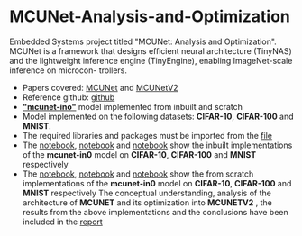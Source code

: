 # MCUNet-Analysis-and-Optimization
Embedded Systems project titled "MCUNet: Analysis and Optimization". MCUNet is a framework that designs efficient neural architecture (TinyNAS) and the lightweight inference engine (TinyEngine), enabling ImageNet-scale inference on microcon- trollers.
* Papers covered: [MCUNet](https://arxiv.org/abs/2007.10319) and [MCUNetV2](https://arxiv.org/abs/2110.15352)
* Reference github: [github](https://github.com/mit-han-lab/mcunet)
* [**"mcunet-ino"**](https://github.com/mit-han-lab/mcunet/blob/master/mcunet/model_zoo.py) model implemented from inbuilt and scratch
* Model implemented on the following datasets: **CIFAR-10**, **CIFAR-100** and **MNIST**.
* The required libraries and packages must be imported from the [file](https://github.com/vedasam-ch15/MCUNet-Analysis-and-Optimization/blob/main/import.txt)
* The [notebook](https://github.com/vedasam-ch15/MCUNet-Analysis-and-Optimization/blob/main/ES_Project_CIFAR10_new.ipynb), [notebook](https://github.com/vedasam-ch15/MCUNet-Analysis-and-Optimization/blob/main/ES_Project_CIFAR100_new.ipynb) and [notebook](https://github.com/vedasam-ch15/MCUNet-Analysis-and-Optimization/blob/main/ES_Project_MNIST_new.ipynb) show the inbuilt implementations of the **mcunet-in0** model on **CIFAR-10**, **CIFAR-100** and **MNIST** respectively
* The [notebook](https://github.com/vedasam-ch15/MCUNet-Analysis-and-Optimization/blob/main/github_CIFAR10.ipynb), [notebook](https://github.com/vedasam-ch15/MCUNet-Analysis-and-Optimization/blob/main/github_CIFAR100.ipynb) and [notebook]() show the from scratch implementations of the **mcunet-in0** model on **CIFAR-10**, **CIFAR-100** and **MNIST** respectively
The conceptual understanding, analysis of the architecture of **MCUNET** and its optimization into **MCUNETV2** , the results from the above implementations and the conclusions have been included in the [report]()
